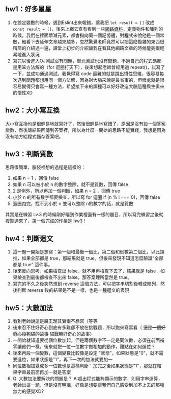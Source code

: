 ## hw1：好多星星

1. 在設定變數的時候，遇到Eslint出來報錯，讓我把 `let result = []` 改成 `const result = []`，後來上網去查有看到一些[網路資料](https://pjchender.blogspot.com/2017/01/const.html)，定義物件和陣列的時候，我們在裡面增減元素，都會指向同一個記憶體，對程式來說他是一個常數，細看下去延伸文章越來越多，忽然驚覺老師竟然可以把這麼複雜的東西很精簡的介紹過一遍，課堂上初步的介紹讓我在看其他網路文章的時候能夠很輕易地進入狀況
2. 寫完以後進入OJ測試沒有問題，單元測試也沒有問題，不過自己的程式碼都是用笨方法解的（for 迴圈打天下），後來想起老師曾經用過 repeat()，試寫了一下，並成功通過測試。我覺得寫 code 最難的就是跳出慣性思維，很容易每次遇到問題都想用同一個方法解，因為對大腦來說是最省事的，但壞處就是很容易變得只會寫一種方法，希望接下來的課程可以好好改造大腦這種與生俱來的惰性XD


## hw2：大小寫互換

大小寫互換也是很輕易地就寫好了，然後很輕易地寫錯了，原因是沒有設一個答案變數，然後讓結果回傳到答案裡，所以為什麼一開始的思路不能實踐，我想是因為沒有地方給程式儲存答案吧。

## hw3：判斷質數

思路很簡單，腦袋裡想的過程是這樣的：
1. 如果 n = 1 ，回傳 false
2. 如果 n 可以被小於 n 的數字整除，就不是質數，回傳 false
3. 2 是例外，所以再加一個判斷，如果 n = 2 ，回傳 true
4. 小於 n 的所有數字都要檢查，所以寫 for 迴圈  if (n % i === 0)，回傳 false
5. 迴圈跑完，找不到小於 n 並可以整除 n的數字的話，就是質數

其實是在練習 Lv.3 的時候剛好瞄到作業裡面有一樣的題目，所以寫完練習之後就複製過來了，第一個完成的作業是 hw3 !

## hw4：判斷迴文

1. 這一題一開始是想寫：第一個和最後一個比，第二個和倒數第二個比，以此類推，如果全部都是 true，那結果就是 true。但後來發現不知道怎麼驗證"全部都是 true" 這件事。
2. 後來反向思考，如果檢查出 false，就不用再檢查下去了，結果就是 false，如果檢查到最後都檢查不出來 false，那答案理所當然是 true。
3. 寫完的不久之後突然想到 reverse 這個方法，可以把字串切割後轉成陣列，然後判斷 reverse 後的結果是不是一樣，也是一種迴文的表現

## hw5：大數加法

1. 看到老師說這是魔王題其實很不想寫（等等
2. 後來忍不住好奇心到底有多難卻不放在挑戰題，所以跑來寫寫看（ ~~這是一個好奇心殺死貓的故事~~ 貓戰勝好奇心的故事）
3. 一開始就知道要從個位數加起，但是兩個數字不一定是同位數，必須在前面補零讓他們一樣，後來就把一位一位數字做相加的動作，難點在如何進位？
4. 後來再設一個變數，這個變數比較像是設定 "狀態"，如果狀態是"0"，就不需要進位，如果狀態是"1"，再下一次的加法就要加一
5. 同位數相加變成多一位數也是這樣判斷：加完之後如果狀態是"1"，那就在結果字串最前面再加一就是答案
6. Q: 大數加法要解決的問題是？ A:超出程式能夠顯示的數字，則用字串運算，老師出這一題，但是沒有明講，好像是想要讓我們自己感受到加不上去的那種無力的感覺XD?